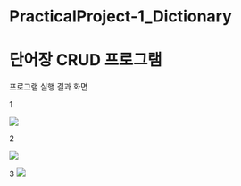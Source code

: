 # PracticalProject-1_Dictionary
# 단어장 CRUD 프로그램

프로그램 실행 결과 화면

1

<img
  src="![1](https://github.com/apple0605a/PracticalProject_Dictionary/assets/124647328/8b659bfa-12af-4408-8038-f72bba155bd2)"
/>


2

<img
  src="![2](https://github.com/apple0605a/PracticalProject_Dictionary/assets/124647328/2e774ede-77bd-4af6-abfb-ed82f8a5a729)"
/>


3
<img
  src="![3](https://github.com/apple0605a/PracticalProject_Dictionary/assets/124647328/24f87a0f-584a-4278-86a3-bf5321c54a23)"
/>

